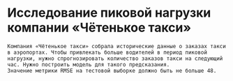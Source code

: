 # Исследование пиковой нагрузки компании «Чётенькое такси»
    Компания «Чётенькое такси» собрала исторические данные о заказах такси в аэропортах. Чтобы привлекать больше водителей в период пиковой нагрузки, нужно спрогнозировать количество заказов такси на следующий час. Нужно построить модель для такого предсказания.
    Значение метрики RMSE на тестовой выборке должно быть не больше 48.
